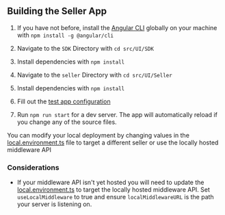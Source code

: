 ## Building the Seller App

1. If you have not before, install the [Angular CLI](https://github.com/angular/angular-cli/wiki) globally on your machine with `npm install -g @angular/cli`

2. Navigate to the `SDK` Directory with `cd src/UI/SDK`

3. Install dependencies with `npm install`

4. Navigate to the `seller` Directory with `cd src/UI/Seller`

5. Install dependencies with `npm install`

6. Fill out the [test app configuration](./src/assets/appConfigs/defaultadmin-test.json)

7. Run `npm run start` for a dev server. The app will automatically reload if you change any of the source files.

You can modify your local deployment by changing values in the [local.environment.ts](./src/environments/environment.local.ts) file to target a different seller or use the locally hosted middleware API

### Considerations

- If your middleware API isn't yet hosted you will need to update the [local.environment.ts](./src/environments/environment.local.ts) to target the locally hosted middleware API. Set `useLocalMiddleware` to true and ensure `localMiddlewareURL` is the path your server is listening on.
